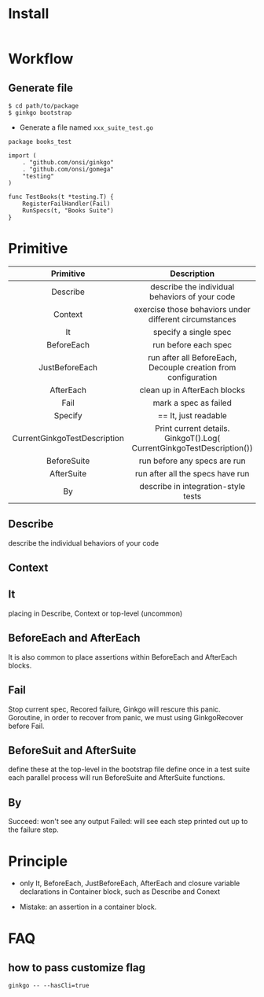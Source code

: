 # Install

```

```

# Workflow
## Generate file

```
$ cd path/to/package
$ ginkgo bootstrap
```

- Generate a file named `xxx_suite_test.go`
```
package books_test

import (
    . "github.com/onsi/ginkgo"
    . "github.com/onsi/gomega"
    "testing"
)

func TestBooks(t *testing.T) {
    RegisterFailHandler(Fail)
    RunSpecs(t, "Books Suite")
}
````

# Primitive
|Primitive|Description|
|:---:|:---:|
|Describe|describe the individual behaviors of your code |
|Context|exercise those behaviors under different circumstances|
|It|specify a single spec|
|BeforeEach|run before each spec|
|JustBeforeEach|run after all BeforeEach, Decouple creation from configuration|
|AfterEach|clean up in AfterEach blocks|
|Fail|mark a spec as failed|
|Specify| == It, just readable|
|CurrentGinkgoTestDescription|Print current details. GinkgoT().Log( CurrentGinkgoTestDescription())|
|BeforeSuite|run before any specs are run|
|AfterSuite|run after all the specs have run|
|By|describe in integration-style tests|

## Describe 

describe the individual behaviors of your code 

## Context

## It

placing in Describe, Context or top-level (uncommon)


## BeforeEach and AfterEach

It is also common to place assertions within BeforeEach and AfterEach blocks.

## Fail

Stop current spec, Recored failure, Ginkgo will rescure this panic.
Goroutine, in order to recover from panic, we must using GinkgoRecover before Fail.

## BeforeSuit and AfterSuite

define these at the top-level in the bootstrap file
define once in a test suite
each parallel process will run BeforeSuite and AfterSuite functions.

## By

Succeed: won't see any output
Failed: will see each step printed out up to the failure step.

# Principle

- only It, BeforeEach, JustBeforeEach, AfterEach and closure variable declarations in Container block, such as Describe and Conext

- Mistake: an assertion in a container block.

# FAQ

## how to pass customize flag

```
ginkgo -- --hasCli=true
```
